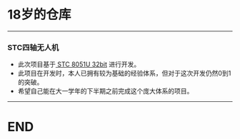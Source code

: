 # 18岁的仓库
---
### STC四轴无人机
- 此次项目基于[ STC 8051U 32bit](https://www.stcaimcu.com/plugin.php?id=mdown:index#/) 进行开发。
- 此项目在开发时，本人已拥有较为基础的经验体系，但对于这次开发仍然0到1的突破。
- 希望自己能在大一学年的下半期之前完成这个庞大体系的项目。                                                    
---
# END
